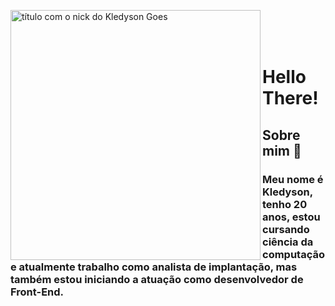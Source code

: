 <img src="https://b.catgirlsare.sexy/Vad_Iuw5.png" min-width="400px" max-width="400px" width="400px" align="left" alt="título com o nick do Kledyson Goes"><br/><br/><br/>

# Hello There!




## Sobre mim :pizza: 

### Meu nome é Kledyson, tenho 20 anos, estou cursando ciência da computação e atualmente trabalho como analista de implantação, mas também estou iniciando a atuação como desenvolvedor de Front-End.
